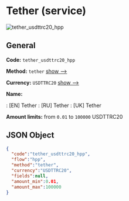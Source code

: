 
# Tether (service) 
![tether_usdttrc20_hpp](https://static.openfintech.io/payment_methods/tether_usdttrc20_hpp/logo.svg?w=400&c=v0.59.26#w200)  

## General 
 
**Code:** `tether_usdttrc20_hpp` 
 
**Method:** `tether` 
 [show -->](/payment-methods/tether/) 
 
**Currency:** `USDTTRC20` [show -->](/currencies/USDTTRC20/) 
 
**Name:** 
 
:	[EN] Tether 
:	[RU] Tether 
:	[UK] Tether 
 
**Amount limits:** from `0.01` to `100000` USDTTRC20 

## JSON Object 

```json
{
  "code":"tether_usdttrc20_hpp",
  "flow":"hpp",
  "method":"tether",
  "currency":"USDTTRC20",
  "fields":null,
  "amount_min":0.01,
  "amount_max":100000
}
```  
